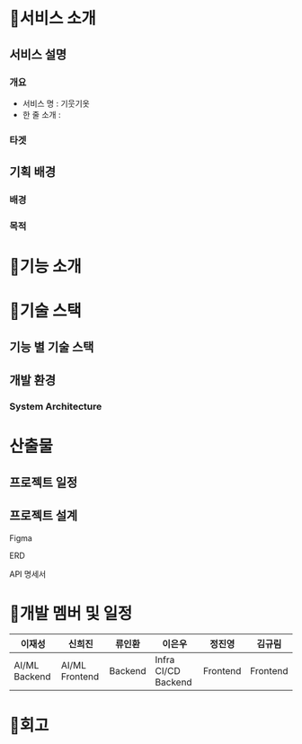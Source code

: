 # 👕서비스 소개

## 서비스 설명

### 개요

- 서비스 명 : 기웃기옷
- 한 줄 소개 :

### 타겟

## 기획 배경

### 배경

### 목적

# 👕기능 소개

# 👕기술 스택

## 기능 별 기술 스택

## 개발 환경

### System Architecture

# 산출물

## 프로젝트 일정

## 프로젝트 설계

Figma

ERD

API 명세서

# 👕개발 멤버 및 일정
| 이재성 | 신희진 | 류인환 | 이은우 | 정진영 | 김규림 |
| --- | --- | --- | --- | --- | --- |
| AI/ML Backend | AI/ML Frontend | Backend | Infra CI/CD Backend | Frontend | Frontend |

# 👕회고
